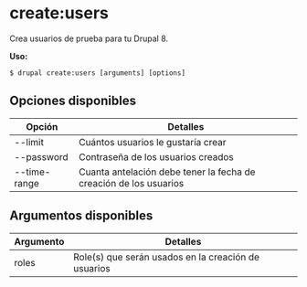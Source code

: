# create:users
Crea usuarios de prueba para tu Drupal 8.

**Uso:**
```
$ drupal create:users [arguments] [options]
```

## Opciones disponibles
Opción | Detalles
-------|-------------
--limit | Cuántos usuarios le gustaría crear
--password | Contraseña de los usuarios creados
--time-range | Cuanta antelación debe tener la fecha de creación de los usuarios

## Argumentos disponibles
Argumento | Detalles
---------|-------------
roles | Role(s) que serán usados en la creación de usuarios
